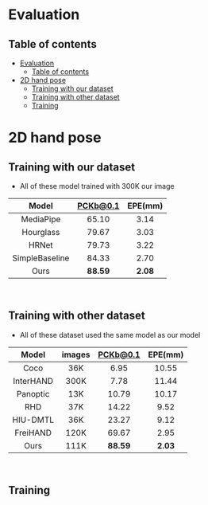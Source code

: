 # Evaluation

## Table of contents

- [Evaluation](#evaluation)
  - [Table of contents](#table-of-contents)
- [2D hand pose](#2d-hand-pose)
  - [Training with our dataset](#training-with-our-dataset)
  - [Training with other dataset](#training-with-other-dataset)
  - [Training](#training)
 
# 2D hand pose
## Training with our dataset
- All of these model trained with 300K our image
  
|     Model      | PCKb@0.1 | EPE(mm) |
| :------------: | :-----: | :-----: |
|   MediaPipe    |  65.10  |  3.14   |
|   Hourglass    |  79.67  |  3.03   |
|     HRNet      |  79.73  |  3.22   |
| SimpleBaseline |  84.33  |  2.70   |
|      Ours      |  <b>88.59  |  <b>2.08   |

</br>

## Training with other dataset
- All of these dataset used the same model as our model

|   Model   | images|PCKb@0.1 | EPE(mm) |
| :-------: | :-----: |:-----: | :-----: |
|   Coco    | 36K| 6.95  |   10.55|
| InterHAND |  300K|7.78  |   11.44|
| Panoptic  |  13K|10.79  |  10.17 |
|    RHD    |  37K|14.22  |   9.52 |
| HIU-DMTL  |  36K|23.27  |  9.12 |
| FreiHAND  |  120K|69.67  |  2.95  |
|   Ours    |  111K|<b>88.59  |   <b>2.03|

</br>

## Training

   